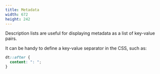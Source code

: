 ```yaml
---
title: Metadata
width: 672
height: 242
---
```

Description lists are useful for displaying metadata as a list of
key-value pairs.

It can be handy to define a key-value separator in the CSS, such
as:

```css
dt::after {
  content: ": ";
}
```

